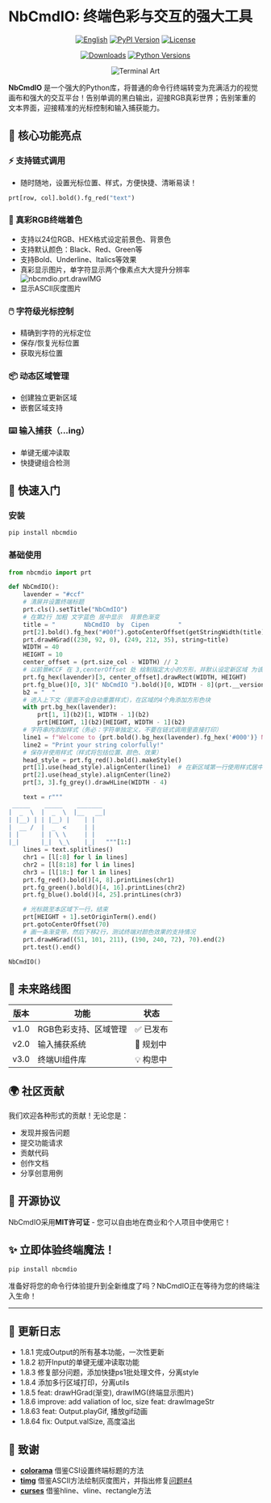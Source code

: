 # NbCmdIO: 终端色彩与交互的强大工具

<div align="center">

[![English](https://img.shields.io/badge/Readme-English-blue?style=for-the-badge&logo=googledocs&logoColor=white)](https://github.com/YXPHOPE/NbCmdIO/blob/main/README.en.md)
[![PyPI Version](https://img.shields.io/pypi/v/nbcmdio?style=for-the-badge&logo=pypi)](https://pypi.org/project/nbcmdio/)
[![License](https://img.shields.io/pypi/l/nbcmdio?style=for-the-badge&logo=opensourceinitiative)](https://github.com/YXPHOPE/NbCmdIO/blob/main/LICENSE)

[![Downloads](https://img.shields.io/pypi/dm/nbcmdio?style=for-the-badge&logo=hono)](https://pypi.org/project/nbcmdio/)
[![Python Versions](https://img.shields.io/pypi/pyversions/nbcmdio?style=for-the-badge&logo=python)](https://www.python.org/)

![Terminal Art](./assets/NbCmdIO.png)

</div>

**NbCmdIO** 是一个强大的Python库，将普通的命令行终端转变为充满活力的视觉画布和强大的交互平台！告别单调的黑白输出，迎接RGB真彩世界；告别笨重的文本界面，迎接精准的光标控制和输入捕获能力。

## 🌟 核心功能亮点

### ⚡ 支持链式调用
- 随时随地，设置光标位置、样式，方便快捷、清晰易读！
```python
prt[row, col].bold().fg_red("text")
```

### 🎨 真彩RGB终端着色
- 支持以24位RGB、HEX格式设定前景色、背景色
- 支持默认颜色：Black、Red、Green等
- 支持Bold、Underline、Italics等效果
- 真彩显示图片，单字符显示两个像素点大大提升分辨率
![nbcmdio.prt.drawIMG](./assets/drawDoraemon.png)
- 显示ASCII灰度图片

### 🖱️ 字符级光标控制
- 精确到字符的光标定位
- 保存/恢复光标位置
- 获取光标位置

### 📦 动态区域管理
- 创建独立更新区域
- 嵌套区域支持

### ⌨️ 输入捕获（...ing）
- 单键无缓冲读取
- 快捷键组合检测

## 🚀 快速入门

### 安装
```bash
pip install nbcmdio
```

### 基础使用
```python
from nbcmdio import prt

def NbCmdIO():
    lavender = "#ccf"
    # 清屏并设置终端标题
    prt.cls().setTitle("NbCmdIO")
    # 在第2行 加粗 文字蓝色 居中显示  背景色渐变
    title = "        NbCmdIO  by  Cipen        "
    prt[2].bold().fg_hex("#00f").gotoCenterOffset(getStringWidth(title))
    prt.drawHGrad((230, 92, 0), (249, 212, 35), string=title)
    WIDTH = 40
    HEIGHT = 10
    center_offset = (prt.size_col - WIDTH) // 2
    # 以前景#CCF 在 3,centerOffset 处 绘制指定大小的方形，并默认设定新区域 为该方形
    prt.fg_hex(lavender)[3, center_offset].drawRect(WIDTH, HEIGHT)
    prt.fg_blue()[0, 3](" NbCmdIO ").bold()[0, WIDTH - 8](prt.__version__)
    b2 = "  "
    # 进入上下文（里面不会自动重置样式），在区域的4个角添加方形色块
    with prt.bg_hex(lavender):
        prt[1, 1](b2)[1, WIDTH - 1](b2)
        prt[HEIGHT, 1](b2)[HEIGHT, WIDTH - 1](b2)
    # 字符串内添加样式（务必：字符单独定义，不要在链式调用里直接打印）
    line1 = f"Welcome to {prt.bold().bg_hex(lavender).fg_hex('#000')} NbCmdIO "
    line2 = "Print your string colorfully!"
    # 保存并使用样式（样式将包括位置、颜色、效果）
    head_style = prt.fg_red().bold().makeStyle()
    prt[1].use(head_style).alignCenter(line1)  # 在新区域第一行使用样式居中显示文本
    prt[2].use(head_style).alignCenter(line2)
    prt[3, 3].fg_grey().drawHLine(WIDTH - 4)

    text = r"""
 _____    _____    _______ 
|  _  \  |  _  \  |__   __|
| |__) | | |__) |    | |   
|  __ /  |  _  <     | |   
| |      | | \ \     | |   
|_|      |_|  \_\    |_|   """[1:]
    lines = text.splitlines()
    chr1 = [l[:8] for l in lines]
    chr2 = [l[8:18] for l in lines]
    chr3 = [l[18:] for l in lines]
    prt.fg_red().bold()[4, 8].printLines(chr1)
    prt.fg_green().bold()[4, 16].printLines(chr2)
    prt.fg_blue().bold()[4, 25].printLines(chr3)

    # 光标跳至本区域下一行，结束
    prt[HEIGHT + 1].setOriginTerm().end()
    prt.gotoCenterOffset(70)
    # 画一条渐变带，然后下移2行，测试终端对颜色效果的支持情况
    prt.drawHGrad((51, 101, 211), (190, 240, 72), 70).end(2)
    prt.test().end()

NbCmdIO()
```

## 🔮 未来路线图

| 版本 | 功能 | 状态 |
|------|------|------|
| v1.0 | RGB色彩支持、区域管理 | ✅ 已发布 |
| v2.0 | 输入捕获系统 |📅 规划中 |
| v3.0 | 终端UI组件库 |💡 构思中 |

## 🌍 社区贡献

我们欢迎各种形式的贡献！无论您是：
- 发现并报告问题
- 提交功能请求
- 贡献代码
- 创作文档
- 分享创意用例


## 📜 开源协议

NbCmdIO采用**MIT许可证** - 您可以自由地在商业和个人项目中使用它！


## ✨ 立即体验终端魔法！

```bash
pip install nbcmdio
```

准备好将您的命令行体验提升到全新维度了吗？NbCmdIO正在等待为您的终端注入生命！

---

## 📜 更新日志

- 1.8.1 完成Output的所有基本功能，一次性更新
- 1.8.2 初开Input的单键无缓冲读取功能
- 1.8.3 修复部分问题，添加快捷ps1批处理文件，分离style
- 1.8.4 添加多行区域打印，分离utils
- 1.8.5 feat: drawHGrad(渐变), drawIMG(终端显示图片)
- 1.8.6 improve: add valiation of loc, size
        feat: drawImageStr
- 1.8.63 feat: Output.playGif, 播放gif动画
- 1.8.64 fix: Output.valSize, 高度溢出

## 🙏 致谢

- **[colorama](https://github.com/tartley/colorama)** 借鉴CSI设置终端标题的方法
- **[timg](https://github.com/adzierzanowski/timg)** 借鉴ASCII方法绘制灰度图片，并指出修复[问题#4](https://github.com/adzierzanowski/timg/issues/4)
- **[curses](https://github.com/zephyrproject-rtos/windows-curses)** 借鉴hline、vline、rectangle方法